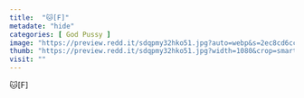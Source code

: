 ```yaml
---
title:  "🐱[F]"
metadate: "hide"
categories: [ God Pussy ]
image: "https://preview.redd.it/sdqpmy32hko51.jpg?auto=webp&s=2ec8cd6cc37dc0bef23ee822bc06b6d878083f8b"
thumb: "https://preview.redd.it/sdqpmy32hko51.jpg?width=1080&crop=smart&auto=webp&s=d70fdcabc06dc530c1ecd7f028813ba4ce55e2aa"
visit: ""
---
```

🐱[F]
